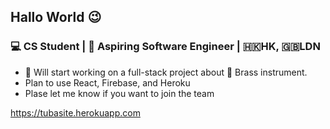 ##  Hallo World 😉

 ### 💻 CS Student | 🦄 Aspiring Software Engineer | 🇭🇰HK, 🇬🇧LDN


- 🔭 Will start working on a full-stack project about 🎺 Brass instrument.
- Plan to use React, Firebase, and Heroku
- Plase let me know if you want to join the team


https://tubasite.herokuapp.com


